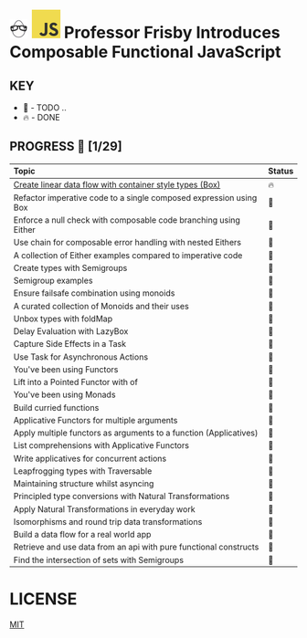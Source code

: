 # ![🥚 EH](./eH-logo.png) ![JS](./js-logo.png) Professor Frisby Introduces Composable Functional JavaScript


## KEY
* 🚧 - TODO ..
* 🔥 - DONE

## PROGRESS 🚀 [1/29]

|  Topic       |        Status     |
| :-------------  | :------------- |
| [Create linear data flow with container style types (Box)](./practices/linear-data-flow.js) | 🔥 |
| Refactor imperative code to a single composed expression using Box| 🚧 |
| Enforce a null check with composable code branching using Either| 🚧 |
| Use chain for composable error handling with nested Eithers| 🚧 |
| A collection of Either examples compared to imperative code| 🚧 |
| Create types with Semigroups| 🚧 |
| Semigroup examples| 🚧 |
| Ensure failsafe combination using monoids| 🚧 |
| A curated collection of Monoids and their uses| 🚧 |
| Unbox types with foldMap| 🚧 |
| Delay Evaluation with LazyBox| 🚧 |
| Capture Side Effects in a Task| 🚧 |
| Use Task for Asynchronous Actions| 🚧 |
| You've been using Functors| 🚧 |
| Lift into a Pointed Functor with of| 🚧 |
| You've been using Monads| 🚧 |
| Build curried functions| 🚧 |
| Applicative Functors for multiple arguments| 🚧 |
| Apply multiple functors as arguments to a function (Applicatives)| 🚧 |
| List comprehensions with Applicative Functors| 🚧 |
| Write applicatives for concurrent actions| 🚧 |
| Leapfrogging types with Traversable| 🚧 |
| Maintaining structure whilst asyncing| 🚧 |
| Principled type conversions with Natural Transformations| 🚧 |
| Apply Natural Transformations in everyday work| 🚧 |
| Isomorphisms and round trip data transformations| 🚧 |
| Build a data flow for a real world app| 🚧 |
| Retrieve and use data from an api with pure functional constructs| 🚧 |
| Find the intersection of sets with Semigroups| 🚧 |

# LICENSE
[MIT](./LICENSE)

